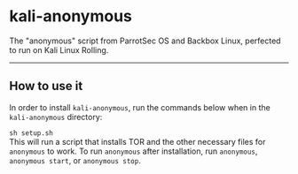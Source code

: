 # kali-anonymous

The "anonymous" script from ParrotSec OS and Backbox Linux, perfected to run on Kali Linux Rolling.

<hr />

## How to use it
In order to install <code>kali-anonymous</code>, run the commands below when in the <code>kali-anonymous</code> directory:
<br />
<code>
sh setup.sh
</code>
<br />
This will run a script that installs TOR and the other necessary files for <code>anonymous</code> to work.
To run <code>anonymous</code> after installation, run <code>anonymous</code>, <code>anonymous start</code>, or <code>anonymous stop</code>.

